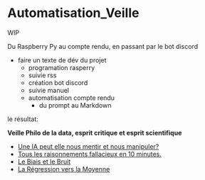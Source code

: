 # Automatisation_Veille

WIP

Du Raspberry Py au compte rendu, en passant par le bot discord
- faire un texte de dév du projet
	- programation rasperry
	- suivie rss
	- création bot discord
	- suivie manuel
	- automatisation compte rendu
		- du prompt au Markdown


le résultat: 

**Veille Philo de la data, esprit critique et esprit scientifique**

- [Une IA peut elle nous mentir et nous manipuler?](Quand%20les%20IA%20nous%20manipulent..md)
- [Tous les raisonnements fallacieux en 10 minutes.](Veille_philo/Tous_les_raisonnements_fallacieux_en_10_minutes)
- [Le Biais et le Bruit](Le%biais%et%le%Bruit)
- [La Régression vers la Moyenne](La%Régression%vers%la%Moyenne)

